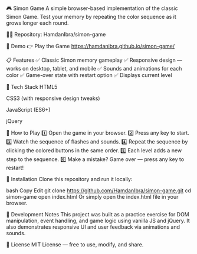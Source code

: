 🎮 Simon Game
A simple browser-based implementation of the classic Simon Game.
Test your memory by repeating the color sequence as it grows longer each round.

🧑‍💻 Repository: HamdanIbra/simon-game

🚀 Demo
👉 Play the Game
https://hamdanibra.github.io/simon-game/

📋 Features
✅ Classic Simon memory gameplay
✅ Responsive design — works on desktop, tablet, and mobile
✅ Sounds and animations for each color
✅ Game-over state with restart option
✅ Displays current level

🧰 Tech Stack
HTML5

CSS3 (with responsive design tweaks)

JavaScript (ES6+)

jQuery

🔷 How to Play
1️⃣ Open the game in your browser.
2️⃣ Press any key to start.
3️⃣ Watch the sequence of flashes and sounds.
4️⃣ Repeat the sequence by clicking the colored buttons in the same order.
5️⃣ Each level adds a new step to the sequence.
6️⃣ Make a mistake? Game over — press any key to restart!

📂 Installation
Clone this repository and run it locally:

bash
Copy
Edit
git clone https://github.com/HamdanIbra/simon-game.git
cd simon-game
open index.html
Or simply open the index.html file in your browser.

🧪 Development Notes
This project was built as a practice exercise for DOM manipulation, event handling, and game logic using vanilla JS and jQuery.
It also demonstrates responsive UI and user feedback via animations and sounds.

📜 License
MIT License — free to use, modify, and share.
